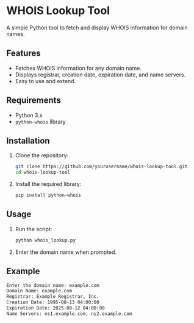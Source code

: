 # WHOIS Lookup Tool

A simple Python tool to fetch and display WHOIS information for domain names.

## Features

- Fetches WHOIS information for any domain name.
- Displays registrar, creation date, expiration date, and name servers.
- Easy to use and extend.

## Requirements

- Python 3.x
- `python-whois` library

## Installation

1. Clone the repository:
    ```bash
    git clone https://github.com/yourusername/whois-lookup-tool.git
    cd whois-lookup-tool
    ```

2. Install the required library:
    ```bash
    pip install python-whois
    ```

## Usage

1. Run the script:
    ```bash
    python whois_lookup.py
    ```

2. Enter the domain name when prompted.

## Example

```bash
Enter the domain name: example.com
Domain Name: example.com
Registrar: Example Registrar, Inc.
Creation Date: 1995-08-13 04:00:00
Expiration Date: 2025-08-12 04:00:00
Name Servers: ns1.example.com, ns2.example.com
